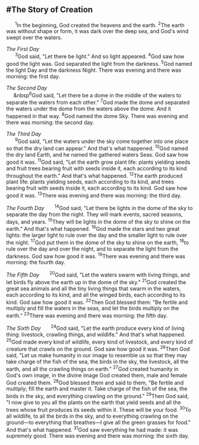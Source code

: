 #The Story of Creation
---
&nbsp;&nbsp;&nbsp;&nbsp;&nbsp;&nbsp;<sup>1</sup>In the beginning, God created the heavens and the earth. <sup>2</sup>The earth was without shape or form, it was dark over the deep sea, and God's wind swept over the waters.

*The First Day*<br>
&nbsp;&nbsp;&nbsp;&nbsp;&nbsp;&nbsp;<sup>3</sup>God said, "Let there be light." And so light appeared. <sup>4</sup>God saw how good the light was. God separated the light from the darkness. <sup>5</sup>God named the light Day and the darkness Night. There was evening and there was morning: the first day.

*The Second Day*<br>
&nbsp;&nbsp;&nbsp;&nbsp;&nbsp;&nbsp<sup>6</sup>God said, "Let there be a dome in the middle of the waters to separate the waters from each other." <sup>7</sup>God made the dome and separated the waters under the dome from the waters above the dome. And it happened in that way. <sup>8</sup>God named the dome Sky. There was evening and there was morning: the second day.

*The Third Day*<br>
&nbsp;&nbsp;&nbsp;&nbsp;&nbsp;&nbsp;<sup>9</sup>God said, "Let the waters under the sky come together into one place so that the dry land can appear." And that's what happened. <sup>10</sup>God named the dry land Earth, and he named the gathered waters Seas. God saw how good it was. <sup>11</sup>God said, "Let the earth grow plant life: plants yielding seeds and fruit trees bearing fruit with seeds inside it, each according to its kind throughout the earth." And that's what happened. <sup>12</sup>The earth produced plant life: plants yielding seeds, each according to its kind, and trees bearing fruit with seeds inside it, each according to its kind. God saw how good it was. <sup>13</sup>There was evening and there was morning: the third day.

*The Fourth Day*
&nbsp;&nbsp;&nbsp;&nbsp;&nbsp;&nbsp;<sup>14</sup>God said, "Let there be lights in the dome of the sky to separate the day from the night. They will mark events, sacred seasons, days, and years. <sup>15</sup>They will be lights in the dome of the sky to shine on the earth." And that's what happened. <sup>16</sup>God made the stars and two great lights: the larger light to rule over the day and the smaller light to rule over the night. <sup>17</sup>God put them in the dome of the sky to shine on the earth, <sup>18</sup>to rule over the day and over the night, and to separate the light from the darkness. God saw how good it was. <sup>19</sup>There was evening and there was morning: the fourth day.

*The Fifth Day*
&nbsp;&nbsp;&nbsp;&nbsp;&nbsp;&nbsp;<sup>20</sup>God said, "Let the waters swarm with living things, and let birds fly above the earth up in the dome of the sky." <sup>21</sup>God created the great sea animals and all the tiny living things that swarm in the waters, each according to its kind, and all the winged birds, each according to its kind. God saw how good it was. <sup>22</sup>Then God blessed them: "Be fertile and multiply and fill the waters in the seas, and let the birds multiply on the earth." <sup>23</sup>There was evening and there was morning: the fifth day.

*The Sixth Day*
&nbsp;&nbsp;&nbsp;&nbsp;&nbsp;&nbsp;<sup>24</sup>God said, "Let the earth produce every kind of living thing: livestock, crawling things, and wildlife." And that's what happened. <sup>25</sup>God made every kind of wildlife, every kind of livestock, and every kind of creature that crawls on the ground. God saw how good it was. <sup>26</sup>Then God said, "Let us make humanity in our image to resemble us so that they may take charge of the fish of the sea, the birds in the sky, the livestock, all the earth, and all the crawling things on earth." <sup>27</sup>God created humanity in God's own image, in the divine image God created them, male and female God created them. <sup>28</sup>God blessed them and said to them, "Be fertile and multiply; fill the earth and master it. Take charge of the fish of the sea, the birds in the sky, and everything crawling on the ground." <sup>29</sup>Then God said, "I now give to you all the plants on the earth that yield seeds and all the trees whose fruit produces its seeds within it. These will be your food. <sup>30</sup>To all wildlife, to all the birds in the sky, and to everything crawling on the ground—to everything that breathes—I give all the green grasses for food." And that's what happened. <sup>31</sup>God saw everything he had made: it was supremely good. There was evening and there was morning: the sixth day.